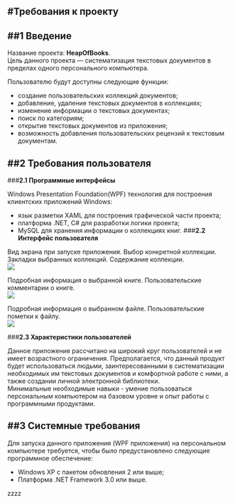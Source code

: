 #**Требования к проекту**
---
##**1 Введение**
---
Название проекта: **HeapOfBooks**.  
Цель данного проекта — систематизация текстовых документов в пределах одного персонального компьютера.

Пользователю будут доступны следующие функции:
- создание пользовательских коллекций документов;
- добавление, удаление текстовых документов в коллекциях;
- изменение информации о текстовых документах;
- поиск по категориям;
- открытие текстовых документов из приложения;
- возможность добавления пользовательских рецензий к текстовым документам.

##**2 Требования пользователя**
---
###**2.1 Программные интерфейсы**

Windows  Presentation  Foundation(WPF) технология для построения клиентских приложений Windows:

- язык разметки XAML для построения графической части проекта;
- платформа .NET, C# для разработки логики проекта;
- MySQL для хранения информации о коллекциях книг.
###**2.2 Интерфейс пользователя**

Вид экрана при запуске приложения. Выбор конкретной коллекции. Закладки выбранных коллекций. Содержание коллекции.  
![](images/2017/10/Main.png)

Подробная информация о выбранной книге. Пользовательские комментарии о книге.   
![](images/2017/10/InfoBook.png)

Подробная информация о выбранном файле. Пользовательские пометки к файлу.   
![](images/2017/10/InfoFile.png)

###**2.3 Характеристики пользователей**

Данное приложение рассчитано на широкий круг пользователей и не имеет возрастного ограничения. Предполагается, что данный продукт будет использоваться людьми, заинтересованными в систематизации необходимых им текстовых документов и комфортной работе с ними, а также создании личной электронной библиотеки.   
Минимальные необходимые навыки - умение пользоваться персональным компьютером на базовом уровне и опыт работы с программными продуктами.

##**3 Системные требования**
---
Для запуска данного приложения (WPF приложения) на персональном компьютере требуется, чтобы было предустановлено следующие программное обеспечение:

- Windows XP с пакетом обновления 2 или выше;
- Платформа .NET Framework 3.0 или выше.






















zzzz
